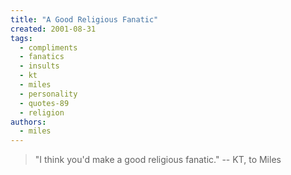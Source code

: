 ```yaml
---
title: "A Good Religious Fanatic"
created: 2001-08-31
tags: 
  - compliments
  - fanatics
  - insults
  - kt
  - miles
  - personality
  - quotes-89
  - religion
authors: 
  - miles
---
```


> "I think you'd make a good religious fanatic." \-- KT, to Miles
